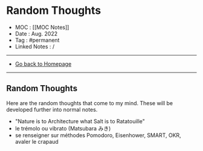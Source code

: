 # Random Thoughts
- MOC : [[MOC Notes]]
- Date : Aug. 2022
- Tag : #permanent 
- Linked Notes : /
-------------------
- [Go back to Homepage](https://misudashi.ga/)
-----

## Random Thoughts
Here are the random thoughts that come to my mind. These will be developed further into normal notes.

- "Nature is to Architecture what Salt is to Ratatouille"
- le trémolo ou vibrato (Matsubara みき)
- se renseigner sur méthodes Pomodoro, Eisenhower, SMART, OKR, avaler le crapaud